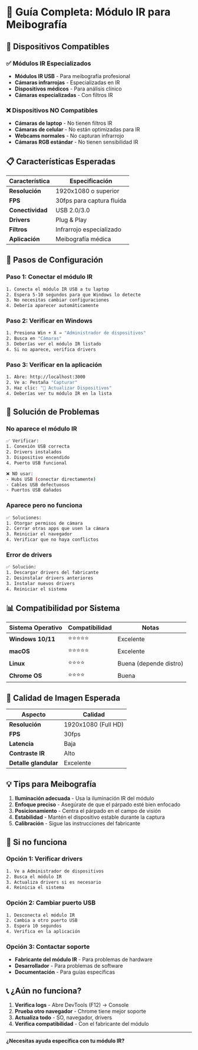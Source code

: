 # 🔴 Guía Completa: Módulo IR para Meibografía

## 🎯 **Dispositivos Compatibles**

### ✅ **Módulos IR Especializados**
- **Módulos IR USB** - Para meibografía profesional
- **Cámaras infrarrojas** - Especializadas en IR
- **Dispositivos médicos** - Para análisis clínico
- **Cámaras especializadas** - Con filtros IR

### ❌ **Dispositivos NO Compatibles**
- **Cámaras de laptop** - No tienen filtros IR
- **Cámaras de celular** - No están optimizadas para IR
- **Webcams normales** - No capturan infrarrojo
- **Cámaras RGB estándar** - No tienen sensibilidad IR

## 📋 **Características Esperadas**

| Característica | Especificación |
|----------------|----------------|
| **Resolución** | 1920x1080 o superior |
| **FPS** | 30fps para captura fluida |
| **Conectividad** | USB 2.0/3.0 |
| **Drivers** | Plug & Play |
| **Filtros** | Infrarrojo especializado |
| **Aplicación** | Meibografía médica |

## 🔧 **Pasos de Configuración**

### **Paso 1: Conectar el módulo IR**
```bash
1. Conecta el módulo IR USB a tu laptop
2. Espera 5-10 segundos para que Windows lo detecte
3. No necesitas cambiar configuraciones
4. Debería aparecer automáticamente
```

### **Paso 2: Verificar en Windows**
```bash
1. Presiona Win + X → "Administrador de dispositivos"
2. Busca en "Cámaras"
3. Deberías ver el módulo IR listado
4. Si no aparece, verifica drivers
```

### **Paso 3: Verificar en la aplicación**
```bash
1. Abre: http://localhost:3000
2. Ve a: Pestaña "Capturar"
3. Haz clic: "🔄 Actualizar Dispositivos"
4. Deberías ver tu módulo IR en la lista
```

## 🚨 **Solución de Problemas**

### **No aparece el módulo IR**
```bash
✅ Verificar:
1. Conexión USB correcta
2. Drivers instalados
3. Dispositivo encendido
4. Puerto USB funcional

❌ NO usar:
- Hubs USB (conectar directamente)
- Cables USB defectuosos
- Puertos USB dañados
```

### **Aparece pero no funciona**
```bash
✅ Soluciones:
1. Otorgar permisos de cámara
2. Cerrar otras apps que usen la cámara
3. Reiniciar el navegador
4. Verificar que no haya conflictos
```

### **Error de drivers**
```bash
✅ Solución:
1. Descargar drivers del fabricante
2. Desinstalar drivers anteriores
3. Instalar nuevos drivers
4. Reiniciar el sistema
```

## 📊 **Compatibilidad por Sistema**

| Sistema Operativo | Compatibilidad | Notas |
|-------------------|----------------|-------|
| **Windows 10/11** | ⭐⭐⭐⭐⭐ | Excelente |
| **macOS** | ⭐⭐⭐⭐⭐ | Excelente |
| **Linux** | ⭐⭐⭐⭐ | Buena (depende distro) |
| **Chrome OS** | ⭐⭐⭐⭐ | Buena |

## 🎥 **Calidad de Imagen Esperada**

| Aspecto | Calidad |
|---------|---------|
| **Resolución** | 1920x1080 (Full HD) |
| **FPS** | 30fps |
| **Latencia** | Baja |
| **Contraste IR** | Alto |
| **Detalle glandular** | Excelente |

## 💡 **Tips para Meibografía**

1. **Iluminación adecuada** - Usa la iluminación IR del módulo
2. **Enfoque preciso** - Asegúrate de que el párpado esté bien enfocado
3. **Posicionamiento** - Centra el párpado en el campo de visión
4. **Estabilidad** - Mantén el dispositivo estable durante la captura
5. **Calibración** - Sigue las instrucciones del fabricante

## 🔄 **Si no funciona**

### **Opción 1: Verificar drivers**
```bash
1. Ve a Administrador de dispositivos
2. Busca el módulo IR
3. Actualiza drivers si es necesario
4. Reinicia el sistema
```

### **Opción 2: Cambiar puerto USB**
```bash
1. Desconecta el módulo IR
2. Cambia a otro puerto USB
3. Espera 10 segundos
4. Verifica en la aplicación
```

### **Opción 3: Contactar soporte**
- **Fabricante del módulo IR** - Para problemas de hardware
- **Desarrollador** - Para problemas de software
- **Documentación** - Para guías específicas

## 📞 **¿Aún no funciona?**

1. **Verifica logs** - Abre DevTools (F12) → Console
2. **Prueba otro navegador** - Chrome tiene mejor soporte
3. **Actualiza todo** - SO, navegador, drivers
4. **Verifica compatibilidad** - Con el fabricante del módulo

---

**¿Necesitas ayuda específica con tu módulo IR?**
